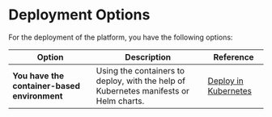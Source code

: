 # Deployment Options

For the deployment of the platform, you have the following options:

| Option | Description | Reference |
| ------ | ----------- | --------- |
| **You have the container-based environment** | Using the containers to deploy, with the help of Kubernetes manifests or Helm charts. | [Deploy in Kubernetes](deployment-kubernetes/overview) |

[//]: # (| **You do not have a container-based environment, or you do not want to use container-based environment** | Deploy virtual appliance that brings the platform online in a single step. | [Deploy using Appliance]&#40;deployment-appliance&#41; |)

